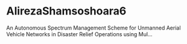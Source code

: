 # AlirezaShamsoshoara6
An Autonomous Spectrum Management Scheme for Unmanned Aerial Vehicle Networks in Disaster Relief Operations using Mul…
